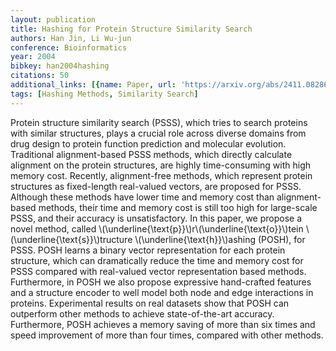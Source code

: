```yaml
---
layout: publication
title: Hashing for Protein Structure Similarity Search
authors: Han Jin, Li Wu-jun
conference: Bioinformatics
year: 2004
bibkey: han2004hashing
citations: 50
additional_links: [{name: Paper, url: 'https://arxiv.org/abs/2411.08286'}]
tags: [Hashing Methods, Similarity Search]
---
```

Protein structure similarity search (PSSS), which tries to search proteins
with similar structures, plays a crucial role across diverse domains from drug
design to protein function prediction and molecular evolution. Traditional
alignment-based PSSS methods, which directly calculate alignment on the protein
structures, are highly time-consuming with high memory cost. Recently,
alignment-free methods, which represent protein structures as fixed-length
real-valued vectors, are proposed for PSSS. Although these methods have lower
time and memory cost than alignment-based methods, their time and memory cost
is still too high for large-scale PSSS, and their accuracy is unsatisfactory.
In this paper, we propose a novel method, called
\\(\underline\{\text\{p\}\}\\)r\\(\underline\{\text\{o\}\}\\)tein
\\(\underline\{\text\{s\}\}\\)tructure \\(\underline\{\text\{h\}\}\\)ashing (POSH), for PSSS.
POSH learns a binary vector representation for each protein structure, which
can dramatically reduce the time and memory cost for PSSS compared with
real-valued vector representation based methods. Furthermore, in POSH we also
propose expressive hand-crafted features and a structure encoder to well model
both node and edge interactions in proteins. Experimental results on real
datasets show that POSH can outperform other methods to achieve
state-of-the-art accuracy. Furthermore, POSH achieves a memory saving of more
than six times and speed improvement of more than four times, compared with
other methods.